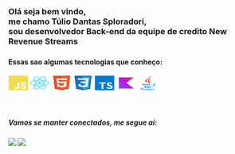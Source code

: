 <div style="display: inline_block"><br>
 <H3>Olá seja bem vindo, <br>
  me chamo Túlio Dantas Sploradori, <br>
  sou desenvolvedor Back-end da equipe de credito New Revenue Streams<H3/>
 <H4>Essas sao algumas tecnologias que conheço:<H4/>
  <img align="center" alt="Js" height="30" width="40" src="https://raw.githubusercontent.com/devicons/devicon/master/icons/javascript/javascript-plain.svg">
  <img align="center" alt="React" height="30" width="40" src="https://raw.githubusercontent.com/devicons/devicon/master/icons/react/react-original.svg">
  <img align="center" alt="HTML" height="30" width="40" src="https://raw.githubusercontent.com/devicons/devicon/master/icons/html5/html5-original.svg">
  <img align="center" alt="CSS" height="30" width="40" src="https://raw.githubusercontent.com/devicons/devicon/master/icons/css3/css3-original.svg">
  <img align="center" alt="Ts" height="30" width="40" src="https://raw.githubusercontent.com/devicons/devicon/master/icons/typescript/typescript-plain.svg">
  <img align="center" alt="Ts" height="30" width="40" src="https://raw.githubusercontent.com/devicons/devicon/master/icons/kotlin/kotlin-original.svg">
  <img align="center" alt="Ts" height="30" width="40" src="https://raw.githubusercontent.com/devicons/devicon/master/icons/java/java-original.svg">
</div><br>
 
<H5>Vamos se manter conectados, me segue ai:<H5/>
<div>
  <a href = "mailto:tuliospl@gmail.com"><img src="https://img.shields.io/badge/-Gmail-%23333?style=for-the-badge&logo=gmail&logoColor=white" target="_blank"></a>
  <a href="https://www.linkedin.com/in/tuliospl/" target="_blank"><img src="https://img.shields.io/badge/-LinkedIn-%230077B5?style=for-the-badge&logo=linkedin&logoColor=white" target="_blank"></a> 
 
